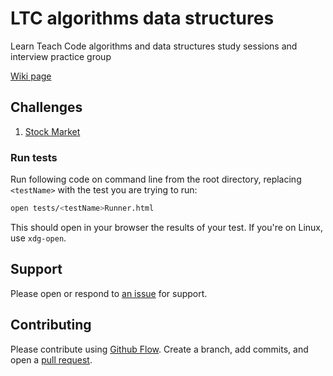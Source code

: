 # LTC algorithms data structures
Learn Teach Code algorithms and data structures study sessions and interview practice group

[Wiki page](https://github.com/ThuyNT13/LTC-algorithms_data_structures/wiki)

## Challenges

1. [Stock Market](src/stockMarket.js)

### Run tests

Run following code on command line from the root directory, replacing `<testName>` with the test you are trying to run:

```bash
open tests/<testName>Runner.html
```

This should open in your browser the results of your test. If you're on Linux, use `xdg-open`.

## Support

Please open or respond to [an issue](https://github.com/ThuyNT13/LTC-algorithms_data_structures/issues) for support.

## Contributing

Please contribute using [Github Flow](https://guides.github.com/introduction/flow/). Create a branch, add commits, and open a [pull request](https://github.com/ThuyNT13/LTC-algorithms_data_structures/pulls).
